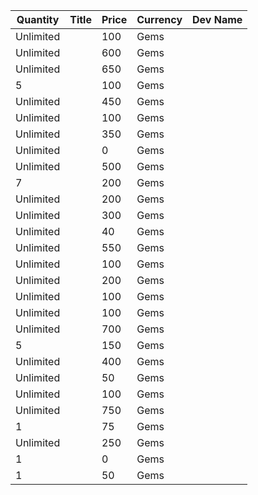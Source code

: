 | Quantity | Title | Price | Currency |  Dev Name |
| -------- | ----- | ----- | -------- |  -------- |
| Unlimited |  | 100 | Gems |  |
| Unlimited |  | 600 | Gems |  |
| Unlimited |  | 650 | Gems |  |
| 5 |  | 100 | Gems |  |
| Unlimited |  | 450 | Gems |  |
| Unlimited |  | 100 | Gems |  |
| Unlimited |  | 350 | Gems |  |
| Unlimited |  | 0 | Gems |  |
| Unlimited |  | 500 | Gems |  |
| 7 |  | 200 | Gems |  |
| Unlimited |  | 200 | Gems |  |
| Unlimited |  | 300 | Gems |  |
| Unlimited |  | 40 | Gems |  |
| Unlimited |  | 550 | Gems |  |
| Unlimited |  | 100 | Gems |  |
| Unlimited |  | 200 | Gems |  |
| Unlimited |  | 100 | Gems |  |
| Unlimited |  | 100 | Gems |  |
| Unlimited |  | 700 | Gems |  |
| 5 |  | 150 | Gems |  |
| Unlimited |  | 400 | Gems |  |
| Unlimited |  | 50 | Gems |  |
| Unlimited |  | 100 | Gems |  |
| Unlimited |  | 750 | Gems |  |
| 1 |  | 75 | Gems |  |
| Unlimited |  | 250 | Gems |  |
| 1 |  | 0 | Gems |  |
| 1 |  | 50 | Gems |  |
